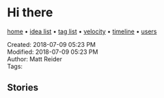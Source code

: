 # Hi there

[home](../index.md) • [idea list](../ideas.md) • [tag list](../tags.md) • [velocity](../velocity.md) • [timeline](../timeline.md) • [users](../users.md)

Created: 2018-07-09 05:23 PM  
Modified: 2018-07-09 05:23 PM  
Author: Matt Reider  
Tags:   


## Stories
